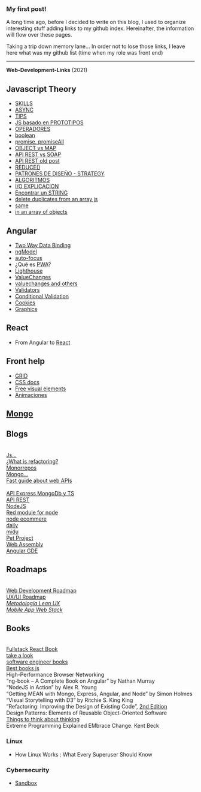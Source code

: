### My first post!

A long time ago, before I decided to write on this blog, I used to organize interesting stuff adding links to my github index. Hereinafter, the information will flow over these pages. 

Taking a trip down memory lane... In order not to lose those links, I leave here what was my github list (time when my role was front end)

---
**Web-Development-Links** (2021)

## Javascript Theory
- [SKILLS]( https://hackernoon.com/12-javascript-concepts-that-will-level-up-your-development-skills-b37d16ad7104)
- [ASYNC](https://lemoncode.net/lemoncode-blog/2018/1/29/javascript-asincrono)
- [TIPS](https://github.com/nas5w/javascript-tips-and-tidbits)
- [JS basado en PROTOTIPOS](https://medium.com/elblogdejavascript/prototipos-y-herencias-b04655d34772)
- [OPERADORES](https://www.tektutorialshub.com/typescript/logical-operators-in-typescript/)
- [boolean](https://fettblog.eu/boolean-in-javascript-and-typescript/)
- [promise, promiseAll](https://blog.logrocket.com/understanding-promise-all-in-javascript/)
- [OBJECT vs MAP](https://medium.com/dailyjs/7-differences-between-objects-and-maps-in-javascript-bc901dfa9350)
- [API REST vs SOAP](https://www.redhat.com/es/topics/integration/whats-the-difference-between-soap-rest#:~:text=REST%20y%20SOAP%20son%20dos,de%20datos%20entre%20aplicaciones%20web.&text=La%20principal%20diferencia%20es%20que,y%20REST%20no%20lo%20es.)
- [API REST old post](https://www.ics.uci.edu/~fielding/pubs/dissertation/rest_arch_style.htm)
- [REDUCE()](https://medium.com/@xadrijo/un-vistazo-a-la-funci%C3%B3n-reduce-en-javascript-f4459bc4e3aa)
- [PATRONES DE DISEÑO - STRATEGY](https://medium.com/dottech/patrones-de-dise%C3%B1o-patr%C3%B3n-estrategia-en-javascript-1daec8b5f57c)
- [ALGORITMOS](http://www.etnassoft.com/2017/03/24/algoritmos-de-ordenacion-en-javascript-revision-es6/)
- [I/O EXPLICACION](https://lemoncode.net/lemoncode-blog/2018/1/29/javascript-asincrono)
- [Encontrar un STRING](https://www.neoguias.com/como-encontrar-caracter-en-cadena-javascript/#Usando_el_metodo_includes) 
- [delete duplicates from an array js](https://ajahne.github.io/blog/javascript/2020/02/04/how-to-remove-duplicates-from-an-array-in-javascript.html)
- [same](https://medium.com/dailyjs/how-to-remove-array-duplicates-in-es6-5daa8789641c)
- [in an array of objects](https://dev.to/marinamosti/removing-duplicates-in-an-array-of-objects-in-js-with-sets-3fep)

## Angular
- [Two Way Data Binding](https://www.acontracorrientech.com/guia-practica-del-databinding-en-angular/#tab-con-3)
- [ngModel](https://www.acontracorrientech.com/angular-entendiendo-la-ngmodel-directive/)
- [auto-focus](https://timdeschryver.dev/blog/auto-focus-a-form-control-with-an-angular-directive)
- ¿Qué es [PWA](https://www.iebschool.com/blog/progressive-web-apps-analitica-usabilidad/)? 
- [Lighthouse](https://dltlabs.medium.com/how-to-enhance-angular-app-performance-using-google-lighthouse-860a80c561f0)
- [ValueChanges](https://www.concretepage.com/angular/angular-valuechanges-and-statuschanges)
- [valuechanges and others](https://ultimatecourses.com/blog/difference-change-ngmodelchange-angular)
- [Validators](https://ngrefs.com/latest/forms/validators#pattern)
- [Conditional Validation](https://medium.com/ngx/3-ways-to-implement-conditional-validation-of-reactive-forms-c59ed6fc3325)
- [Cookies](https://itnext.io/angular-8-how-to-use-cookies-14ab3f2e93fc)
- [Graphics](https://valor-software.com/ng2-charts/#/DoughnutChart)

## React
- From Angular to [React](https://www.robinwieruch.de/reasons-why-i-moved-from-angular-to-react)

## Front help
- [GRID](https://css-tricks.com/snippets/css/complete-guide-grid/)
- [CSS docs](https://cssreference.io/)
- [Free visual elements](https://dev.to/bmsteven/5-resources-i-use-as-a-front-end-developer-that-you-probably-need-1odj)
- [Animaciones](https://animate.style/)

## [Mongo](https://charlascylon.com/2013-07-10-tutorial-mongodb-operaciones-de-consulta-avanzadas)

## Blogs
<br> [Js...](https://dmitripavlutin.com/)
<br> [¿What is refactoring?](https://www.bmc.com/blogs/code-refactoring-explained/#)
<br> [Monorrepos](https://medium.com/tauon/trabajando-con-monorepos-cf941c7d57dc)
<br> [Mongo...](https://www.slideshare.net/gootyfer/full-metal-mongo) 
<br> [Fast guide about web APIs](https://developer.mozilla.org/en-US/docs/Learn/JavaScript/Client-side_web_APIs)   
<br> [API Express MongoDb y TS](https://ichi.pro/es/como-disenar-api-rest-usando-express-mongodb-y-typescript-64732424837493)
<br> [API REST](https://carlosazaustre.es/como-crear-una-api-rest-usando-node-js)
<br> [NodeJS](https://www.escuelajavascript.com/todo-lo-que-necesitas-saber-de-nodejs/)
<br> [Red module for node](https://hackernoon.com/node-red-module-for-visual-nodejs-programming-mx3i34j2)
<br> [node ecommere](https://javascript.plainenglish.io/make-your-ecommerce-app-10x-faster-by-creating-it-with-node-js-c96cfff79a4)
<br> [daily](https://medium.com/dailyjshttps://medium.com/dailyjs)
<br> [midu](https://midu.dev/)
<br> [Pet Project](https://albertot.dev/pet-projects-como-lo-haceis/)
<br> [Web Assembly](https://pablomagaz.com/blog/empezando-con-webassembly)
<br> [Angular GDE](https://fluin.io/blog/how-to-become-an-angular-gde)

## Roadmaps
<br> [Web Development Roadmap](https://github.com/kamranahmedse/developer-roadmap)
<br> [UX/UI Roadmap](https://github.com/togiberlin/ui-ux-designer-roadmap)
<br> [_Metodología Lean UX_](https://www.xplora.eu/metodologia-lean-ux/) 
<br> [_Mobile App Web Stack_](https://medium.com/@zenorocha/the-technology-stack-i-used-to-build-my-first-mobile-app-a5c13b81ff69)

## Books
<br>[Fullstack React Book](https://demo.smarttrainerlms.com/uploads/0003/trainings/course/45/modules/fullstack-react-book-r30_1510302324482009603.pdf)
<br>[take a look](https://medium.com/javarevisited/5-best-react-js-books-for-beginners-and-experienced-web-developers-e7b90b1ab9d2)
<br> [software engineer books](https://medium.com/@iamjwr/software-engineer-roadmap-via-books-a6aabdc2589c)
<br> [Best books js](https://www.codeinwp.com/blog/best-javascript-books/)
<br> High-Performance Browser Networking
<br> “ng-book – A Complete Book on Angular” by Nathan Murray
<br> “NodeJS in Action” by Alex R. Young
<br> “Getting MEAN with Mongo, Express, Angular, and Node” by Simon Holmes
<br> “Visual Storytelling with D3” by Ritchie S. King King
<br> ”Refactoring: Improving the Design of Existing Code”, [2nd Edition](https://ajahne.github.io/blog/javascript/books/2019/09/15/most-referenced-refactorings-martin-fowler-nodejs-pdfjs-chartjs.html)
<br> Design Patterns: Elements of Reusable Object-Oriented Software
<br> [Things to think about thinking](https://github.com/twhite96/js-dev-reads#things-to-think-about-thinking)
<br> Extreme Programming Explained EMbrace Change. Kent Beck
### Linux
- How Linux Works : What Every Superuser Should Know

### Cybersecurity
- [Sandbox](https://ciberninjas.com/14-mejores-sitios-aprender-hackear/)
